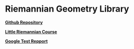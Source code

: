 # Riemannian Geometry Library

[**Github Repository**](https://github.com/tmonseigne/Riemann-Geometrie)

[**Little Riemannian Course**](https://tmonseigne.github.io/Geometrie_Riemanienne/)

[**Google Test Repport**](md_GoogleTestReport.html)